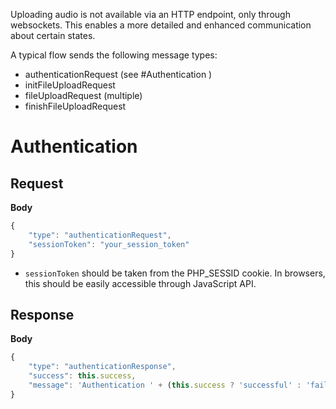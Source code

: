 Uploading audio is not available via an HTTP endpoint, only through websockets. This enables a more detailed and enhanced communication about certain states.

A typical flow sends the following message types:
- authenticationRequest (see #Authentication )
- initFileUploadRequest
- fileUploadRequest (multiple)
- finishFileUploadRequest

# Authentication

## Request

**Body**

```js
{
	"type": "authenticationRequest",
	"sessionToken": "your_session_token"
}
```

- `sessionToken` should be taken from the PHP_SESSID cookie. In browsers, this should be easily accessible through JavaScript API.

## Response

**Body**

```js
{  
    "type": "authenticationResponse",
    "success": this.success,
    "message": 'Authentication ' + (this.success ? 'successful' : 'failed')
}
```

